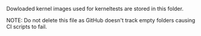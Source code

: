 Dowloaded kernel images used for kerneltests are stored in this folder.

NOTE: Do not delete this file as GitHub doesn't track empty folders causing CI scripts
to fail.